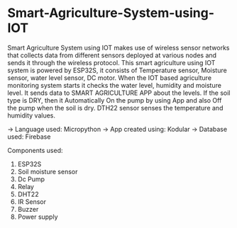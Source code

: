 # Smart-Agriculture-System-using-IOT

Smart Agriculture System using IOT makes use of wireless sensor networks that collects
data from different sensors deployed at various nodes and sends it through the wireless protocol.
This smart agriculture using IOT system is powered by ESP32S, it consists of Temperature sensor,
Moisture sensor, water level sensor, DC motor. When the IOT based agriculture monitoring system
starts it checks the water level, humidity and moisture level. It sends data to SMART
AGRICULTURE APP about the levels. If the soil type is DRY, then it Automatically On the pump
by using App and also Off the pump when the soil is dry. DTH22 sensor senses the temperature and
humidity values.

-> Language used: Micropython
-> App created using: Kodular
-> Database used: Firebase

Components used:
1. ESP32S
2. Soil moisture sensor
3. Dc Pump
4. Relay
5. DHT22
6. IR Sensor
7. Buzzer
8. Power supply 
